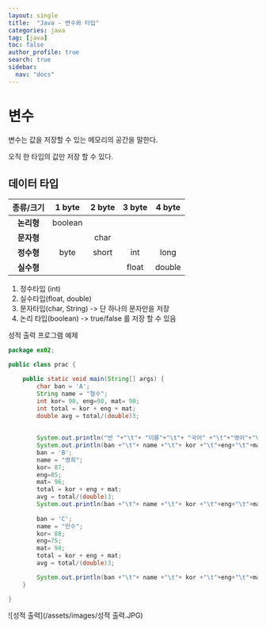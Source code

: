 ```yaml
---
layout: single
title:  "Java - 변수와 타입"
categories: java
tag: [java]
toc: false
author_profile: true
search: true
sidebar:
  nav: "docs"
---
```




# 변수

변수는 값을 저장할 수 있는 메모리의 공간을 말한다.

오직 한 타입의 값만 저장 할 수 있다.





## 데이터 타입

| 종류/크기  | 1 byte  | 2 byte | 3 byte | 4 byte |
| :--------: | :-----: | :----: | :----: | :----: |
| **논리형** | boolean |        |        |        |
| **문자형** |         |  char  |        |        |
| **정수형** |  byte   | short  |  int   |  long  |
| **실수형** |         |        | float  | double |



1. 정수타입 (int)
2. 실수타입(float, double)
3. 문자타입(char, String) -> 단 하나의 문자만을 저장
4. 논리 타입(boolean) -> true/false 를 저장 할 수 있음



성적 출력 프로그램 예제

```java
package ex02;

public class prac {

	public static void main(String[] args) {
		char ban = 'A';
		String name = "철수";
		int kor= 90, eng=98, mat= 90;
		int total = kor + eng + mat;
		double avg = total/(double)3;
		
		
		System.out.println("반 "+"\t"+ "이름"+"\t"+ "국어" +"\t"+"영어"+"\t"+"수학"+"\t"+"합계"+"\t"+"평균"+"\t");
		System.out.println(ban +"\t"+ name +"\t"+ kor +"\t"+eng+"\t"+mat+"\t"+total+"\t"+avg+"\n");
		ban = 'B';
		name = "영희";
		kor= 87; 
		eng=85; 
		mat= 96;
		total = kor + eng + mat;
		avg = total/(double)3;
		System.out.println(ban +"\t"+ name +"\t"+ kor +"\t"+eng+"\t"+mat+"\t"+total+"\t"+avg+"\n");
		
		ban = 'C';
		name = "민수";
		kor= 88; 
		eng=75; 
		mat= 94;
		total = kor + eng + mat;
		avg = total/(double)3;

		System.out.println(ban +"\t"+ name +"\t"+ kor +"\t"+eng+"\t"+mat+"\t"+total+"\t"+avg+"\n");
	}

}
```


![성적 출력](/assets/images/성적 출력.JPG)







